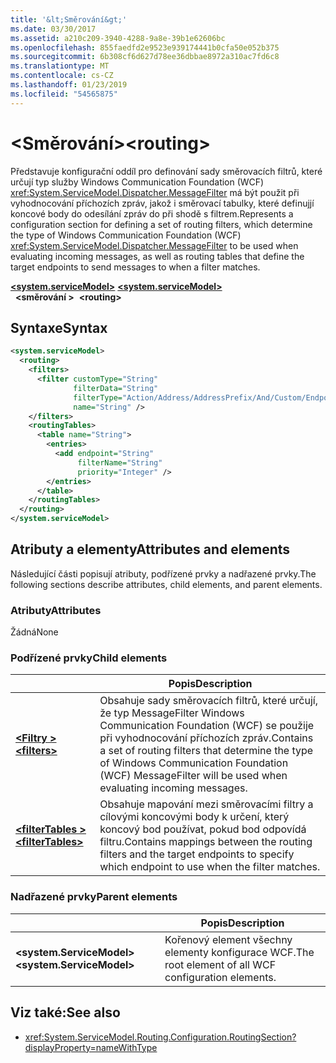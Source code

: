 ```yaml
---
title: '&lt;Směrování&gt;'
ms.date: 03/30/2017
ms.assetid: a210c209-3940-4288-9a8e-39b1e62606bc
ms.openlocfilehash: 855faedfd2e9523e939174441b0cfa50e052b375
ms.sourcegitcommit: 6b308cf6d627d78ee36dbbae8972a310ac7fd6c8
ms.translationtype: MT
ms.contentlocale: cs-CZ
ms.lasthandoff: 01/23/2019
ms.locfileid: "54565875"
---
```

# <a name="ltroutinggt"></a><span data-ttu-id="9f35f-102">&lt;Směrování&gt;</span><span class="sxs-lookup"><span data-stu-id="9f35f-102">&lt;routing&gt;</span></span>

<span data-ttu-id="9f35f-103">Představuje konfigurační oddíl pro definování sady směrovacích filtrů, které určují typ služby Windows Communication Foundation (WCF) <xref:System.ServiceModel.Dispatcher.MessageFilter> má být použit při vyhodnocování příchozích zpráv, jakož i směrovací tabulky, které definujjí koncové body do odesílání zpráv do při shodě s filtrem.</span><span class="sxs-lookup"><span data-stu-id="9f35f-103">Represents a configuration section for defining a set of routing filters, which determine the type of Windows Communication Foundation (WCF) <xref:System.ServiceModel.Dispatcher.MessageFilter> to be used when evaluating incoming messages, as well as routing tables that define the target endpoints to send messages to when a filter matches.</span></span>

<span data-ttu-id="9f35f-104">[**\<system.serviceModel>**](system-servicemodel.md) </span><span class="sxs-lookup"><span data-stu-id="9f35f-104">[**\<system.serviceModel>**](system-servicemodel.md) </span></span>  
<span data-ttu-id="9f35f-105">&nbsp;&nbsp;**\<směrování >**</span><span class="sxs-lookup"><span data-stu-id="9f35f-105">&nbsp;&nbsp;**\<routing>**</span></span>
  
## <a name="syntax"></a><span data-ttu-id="9f35f-106">Syntaxe</span><span class="sxs-lookup"><span data-stu-id="9f35f-106">Syntax</span></span>  
  
```xml  
<system.serviceModel>
  <routing>
    <filters>
      <filter customType="String"
              filterData="String"
              filterType="Action/Address/AddressPrefix/And/Custom/Endpoint/MatchAll/XPath"
              name="String" />
    </filters>
    <routingTables>
      <table name="String">
        <entries>
          <add endpoint="String"
               filterName="String"
               priority="Integer" />
        </entries>
      </table>
    </routingTables>
  </routing>
</system.serviceModel>
```  
  
## <a name="attributes-and-elements"></a><span data-ttu-id="9f35f-107">Atributy a elementy</span><span class="sxs-lookup"><span data-stu-id="9f35f-107">Attributes and elements</span></span>

<span data-ttu-id="9f35f-108">Následující části popisují atributy, podřízené prvky a nadřazené prvky.</span><span class="sxs-lookup"><span data-stu-id="9f35f-108">The following sections describe attributes, child elements, and parent elements.</span></span>

### <a name="attributes"></a><span data-ttu-id="9f35f-109">Atributy</span><span class="sxs-lookup"><span data-stu-id="9f35f-109">Attributes</span></span>

<span data-ttu-id="9f35f-110">Žádná</span><span class="sxs-lookup"><span data-stu-id="9f35f-110">None</span></span>

### <a name="child-elements"></a><span data-ttu-id="9f35f-111">Podřízené prvky</span><span class="sxs-lookup"><span data-stu-id="9f35f-111">Child elements</span></span>

|     | <span data-ttu-id="9f35f-112">Popis</span><span class="sxs-lookup"><span data-stu-id="9f35f-112">Description</span></span> |
| --- | ----------- |
| [<span data-ttu-id="9f35f-113">**\<Filtry >**</span><span class="sxs-lookup"><span data-stu-id="9f35f-113">**\<filters>**</span></span>](../../../../../docs/framework/configure-apps/file-schema/wcf/filters-of-routing.md) | <span data-ttu-id="9f35f-114">Obsahuje sady směrovacích filtrů, které určují, že typ MessageFilter Windows Communication Foundation (WCF) se použije při vyhodnocování příchozích zpráv.</span><span class="sxs-lookup"><span data-stu-id="9f35f-114">Contains a set of routing filters that determine the type of Windows Communication Foundation (WCF) MessageFilter will be used when evaluating incoming messages.</span></span> |
| [<span data-ttu-id="9f35f-115">**\<filterTables >**</span><span class="sxs-lookup"><span data-stu-id="9f35f-115">**\<filterTables>**</span></span>](../../../../../docs/framework/configure-apps/file-schema/wcf/filtertables.md) | <span data-ttu-id="9f35f-116">Obsahuje mapování mezi směrovacími filtry a cílovými koncovými body k určení, který koncový bod používat, pokud bod odpovídá filtru.</span><span class="sxs-lookup"><span data-stu-id="9f35f-116">Contains mappings between the routing filters and the target endpoints to specify which endpoint to use when the filter matches.</span></span> |

### <a name="parent-elements"></a><span data-ttu-id="9f35f-117">Nadřazené prvky</span><span class="sxs-lookup"><span data-stu-id="9f35f-117">Parent elements</span></span>

|     | <span data-ttu-id="9f35f-118">Popis</span><span class="sxs-lookup"><span data-stu-id="9f35f-118">Description</span></span> |
| --- | ----------- |
| <span data-ttu-id="9f35f-119">**\<system.ServiceModel>**</span><span class="sxs-lookup"><span data-stu-id="9f35f-119">**\<system.ServiceModel>**</span></span> | <span data-ttu-id="9f35f-120">Kořenový element všechny elementy konfigurace WCF.</span><span class="sxs-lookup"><span data-stu-id="9f35f-120">The root element of all WCF configuration elements.</span></span> |

## <a name="see-also"></a><span data-ttu-id="9f35f-121">Viz také:</span><span class="sxs-lookup"><span data-stu-id="9f35f-121">See also</span></span>

- <xref:System.ServiceModel.Routing.Configuration.RoutingSection?displayProperty=nameWithType>
